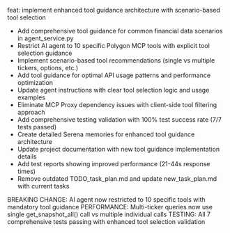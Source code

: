 feat: implement enhanced tool guidance architecture with scenario-based tool selection

- Add comprehensive tool guidance for common financial data scenarios in agent_service.py
- Restrict AI agent to 10 specific Polygon MCP tools with explicit tool selection guidance
- Implement scenario-based tool recommendations (single vs multiple tickers, options, etc.)
- Add tool guidance for optimal API usage patterns and performance optimization
- Update agent instructions with clear tool selection logic and usage examples
- Eliminate MCP Proxy dependency issues with client-side tool filtering approach
- Add comprehensive testing validation with 100% test success rate (7/7 tests passed)
- Create detailed Serena memories for enhanced tool guidance architecture
- Update project documentation with new tool guidance implementation details
- Add test reports showing improved performance (21-44s response times)
- Remove outdated TODO_task_plan.md and update new_task_plan.md with current tasks

BREAKING CHANGE: AI agent now restricted to 10 specific tools with mandatory tool guidance
PERFORMANCE: Multi-ticker queries now use single get_snapshot_all() call vs multiple individual calls
TESTING: All 7 comprehensive tests passing with enhanced tool selection validation